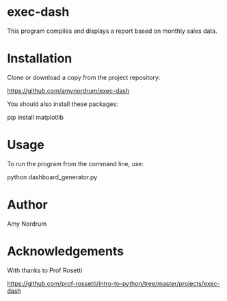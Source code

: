 # exec-dash

This program compiles and displays a report based on monthly sales data. 

# Installation

Clone or download a copy from the project repository: 

https://github.com/amynordrum/exec-dash

You should also install these packages: 

pip install matplotlib

# Usage

To run the program from the command line, use: 

python dashboard_generator.py

# Author

Amy Nordrum

# Acknowledgements 

With thanks to Prof Rosetti

https://github.com/prof-rossetti/intro-to-python/tree/master/projects/exec-dash